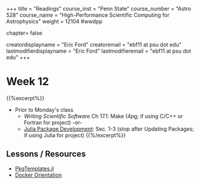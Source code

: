 +++
title = "Readings"
course_inst = "Penn State"
course_number = "Astro 528"
course_name = "High-Performance Scientific Computing for Astrophysics"
weight = 12104  #wwdpp

chapter= false

creatordisplayname = "Eric Ford"
creatoremail = "ebf11 at psu dot edu"
lastmodifierdisplayname = "Eric Ford"
lastmodifieremail = "ebf11 at psu dot edu"
+++


# Week 12
{{%excerpt%}}
- Prior to Monday's class
   + _Writing Scientific Software_ Ch 17.1: Make (4pg; if using C/C++ or Fortran for project) -or-
   + [Julia Package Development](https://pkgdocs.julialang.org/v1/managing-packages/): Sec. 1-3 (stop after Updating Packages; if using Julia for project)
{{%/excerpt%}}
<!--
- Prior to Monday's class
-->

## Lessons / Resources
- [PkgTemplates.jl](https://github.com/invenia/PkgTemplates.jl)
- [Docker Orientation](https://docs.docker.com/get-started/)
